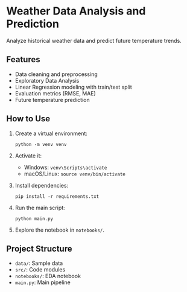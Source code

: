 # Weather Data Analysis and Prediction 

Analyze historical weather data and predict future temperature trends.

## Features
- Data cleaning and preprocessing
- Exploratory Data Analysis
- Linear Regression modeling with train/test split
- Evaluation metrics (RMSE, MAE)
- Future temperature prediction

## How to Use
1. Create a virtual environment:
   ```
   python -m venv venv
   ```
2. Activate it:
   - Windows: `venv\Scripts\activate`
   - macOS/Linux: `source venv/bin/activate`

3. Install dependencies:
   ```
   pip install -r requirements.txt
   ```

4. Run the main script:
   ```
   python main.py
   ```

5. Explore the notebook in `notebooks/`.

## Project Structure
- `data/`: Sample data
- `src/`: Code modules
- `notebooks/`: EDA notebook
- `main.py`: Main pipeline

